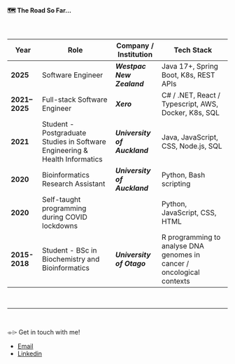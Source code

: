 #### 🗺️ The Road So Far...
<br>

| Year        | Role                              | Company / Institution              | Tech Stack |
|-------------|-----------------------------------|----------------------| ----------- |
| **2025**    | Software Engineer         | ***Westpac New Zealand*** | Java 17+, Spring Boot, K8s, REST APIs  |
| **2021–2025** | Full-stack Software Engineer             | ***Xero*** | C# / .NET, React / Typescript, AWS, Docker, K8s, SQL |
| **2021**    | Student - Postgraduate Studies in Software Engineering & Health Informatics| ***University of Auckland***| Java, JavaScript, CSS, Node.js, SQL |
| **2020**    | Bioinformatics Research Assistant | ***University of Auckland*** | Python, Bash scripting |
| **2020**    | Self-taught programming during COVID lockdowns |  | Python, JavaScript, CSS, HTML |
| **2015-2018** | Student - BSc in Biochemistry and Bioinformatics | ***University of Otago***  | R programming to analyse DNA genomes in cancer / oncological contexts |


<br>
<hr>
<br>


 ⌯⌲ Get in touch with me! 
- <a href="mailto:coltonrandall.nz@gmail.com">Email</a>
- [Linkedin](https://www.linkedin.com/in/coltonrandall/)
